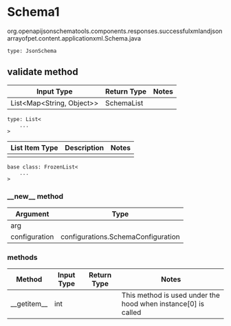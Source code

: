 # Schema1
org.openapijsonschematools.components.responses.successfulxmlandjsonarrayofpet.content.applicationxml.Schema.java
```
type: JsonSchema
```

## validate method
| Input Type | Return Type | Notes |
| ---------- | ----------- | ----- |
| List<Map<String, Object>> | SchemaList | |

```
type: List<
    ...
>
```
List Item Type | Description | Notes
-------------------- | ------------- | -------------
 |  |

```
base class: FrozenList<
    ...
>
```
### &lowbar;&lowbar;new&lowbar;&lowbar; method
Argument | Type
-------- | ------
arg      | 
configuration | configurations.SchemaConfiguration

### methods
Method | Input Type | Return Type | Notes
------ | ---------- | ----------- | ------
&lowbar;&lowbar;getitem&lowbar;&lowbar; | int |  | This method is used under the hood when instance[0] is called
